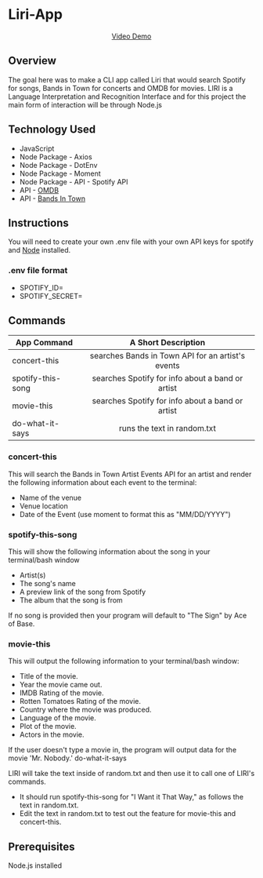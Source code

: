 # Liri-App

<p align="center">
<a href="https://drive.google.com/file/d/1Q5LVbj8_40JoHnlCVXvK5pIm6dfUJK6Y/view" target="blank">Video Demo</a>
</P>

## Overview

The goal here was to make a CLI app called Liri that would search Spotify for songs, Bands in Town for concerts and OMDB for movies. LIRI is a Language Interpretation and Recognition Interface and for this project the main form of interaction will be through Node.js

## Technology Used

* JavaScript 
* Node Package - Axios
* Node Package - DotEnv
* Node Package - Moment
* Node Package - API - Spotify API
* API - [OMDB](http://omdbapi.com/)
* API - [Bands In Town](https://app.swaggerhub.com/apis-docs/Bandsintown/PublicAPI/3.0.0)

## Instructions

You will need to create your own .env file with your own API keys for spotify and [Node](https://nodejs.org/en/download) installed. 

### .env file format
* SPOTIFY_ID=
* SPOTIFY_SECRET=

## Commands
| App Command       | A Short Description                               |
| ----------------- |:-------------------------------------------------:|
| concert-this      | searches Bands in Town API for an artist's events |
| spotify-this-song | searches Spotify for info about a band or artist  |
| movie-this        | searches Spotify for info about a band or artist  |
| do-what-it-says   | runs the text in random.txt                       |


### concert-this
This will search the Bands in Town Artist Events API for an artist and render the following information about each event to the terminal:

*  Name of the venue
*  Venue location
*  Date of the Event (use moment to format this as "MM/DD/YYYY")

### spotify-this-song

This will show the following information about the song in your terminal/bash window

*  Artist(s)
*  The song's name
*  A preview link of the song from Spotify
*  The album that the song is from

If no song is provided then your program will default to "The Sign" by Ace of Base.

### movie-this

This will output the following information to your terminal/bash window:

*  Title of the movie.
*  Year the movie came out.
*  IMDB Rating of the movie.
*  Rotten Tomatoes Rating of the movie.
*  Country where the movie was produced.
*  Language of the movie.
*  Plot of the movie.
*  Actors in the movie.

If the user doesn't type a movie in, the program will output data for the movie 'Mr. Nobody.'
do-what-it-says

LIRI will take the text inside of random.txt and then use it to call one of LIRI's commands.

*  It should run spotify-this-song for "I Want it That Way," as follows the text in random.txt.
*  Edit the text in random.txt to test out the feature for movie-this and concert-this.





## Prerequisites
Node.js installed



